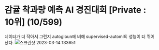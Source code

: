 # 감귤 착과량 예측 AI 경진대회 [Private : 10위] (10/599)

데이터가 더 작아서 그런지 autogloun에 비해 supervised-automl의 성능이 더 뛰어 났다.
![스크린샷 2023-03-14 133651](https://user-images.githubusercontent.com/95357946/224894557-be8c8009-1e9d-49c2-8ad8-17562bcf54d7.png)
